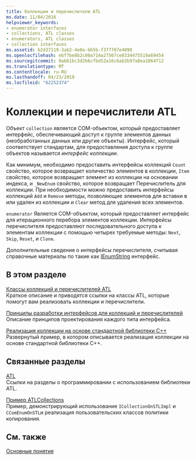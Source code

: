 ```yaml
---
title: Коллекции и перечислители ATL
ms.date: 11/04/2016
helpviewer_keywords:
- enumerator interfaces
- collections, ATL classes
- enumerators, ATL classes
- collection interfaces
ms.assetid: b2d37119-3ab2-4e0a-b65b-f377f07e4098
ms.openlocfilehash: ebf7be8b2c80a714a27567ce0334475519a69454
ms.sourcegitcommit: 0ab61bc3d2b6cfbd52a16c6ab2b97a8ea1864f12
ms.translationtype: MT
ms.contentlocale: ru-RU
ms.lasthandoff: 04/23/2019
ms.locfileid: "62252374"
---
```

# <a name="atl-collections-and-enumerators"></a>Коллекции и перечислители ATL

Объект `collection` является COM-объектом, который предоставляет интерфейс, обеспечивающий доступ к группе элементов данных (необработанных данных или другие объекты). Интерфейс, который соответствует стандартам, для предоставления доступа к группе объектов называется *интерфейс коллекции*.

Как минимум, необходимо предоставить интерфейсы коллекций `Count` свойство, которое возвращает количество элементов в коллекции, `Item` свойство, которое возвращает элемент из коллекции на основании индекса, и `_NewEnum` свойство, которое возвращает Перечислитель для коллекции. При необходимости можно предоставить интерфейсы коллекций `Add` и `Remove` методы, позволяющие элементов для вставки в или удален из коллекции и `Clear` метод для удаления всех элементов.

`enumerator` Является COM-объектом, который предоставляет интерфейс для итерационного перебора элементов коллекции. Интерфейсы перечислителя предоставляют последовательного доступа к элементам коллекции с помощью четырех требуемые методы: `Next`, `Skip`, `Reset`, и `Clone`.

Дополнительные сведения о интерфейсы перечислителя, считывая справочные материалы по такие как [IEnumString](/windows/desktop/api/objidl/nn-objidl-ienumstring) интерфейс.

## <a name="in-this-section"></a>В этом разделе

[Классы коллекций и перечислителей ATL](../atl/atl-collection-and-enumerator-classes.md)<br/>
Краткое описание и приводятся ссылки на классы ATL, которые помогут вам реализовать коллекции и перечислители.

[Принципы разработки интерфейсов для коллекций и перечислителей](../atl/design-principles-for-collection-and-enumerator-interfaces.md)<br/>
Описание принципов проектирования каждого типа интерфейса.

[Реализация коллекции на основе стандартной библиотеки C++](../atl/implementing-an-stl-based-collection.md)<br/>
Развернутый пример, в котором описывается реализация коллекции на основе стандартной библиотеки C++.

## <a name="related-sections"></a>Связанные разделы

[ATL](../atl/active-template-library-atl-concepts.md)<br/>
Ссылки на разделы о программировании с использованием библиотеки ATL.

[Пример ATLCollections](../overview/visual-cpp-samples.md)<br/>
Пример, демонстрирующий использование `ICollectionOnSTLImpl` и `CComEnumOnSTL`и реализация пользовательских классов политики копирования.

## <a name="see-also"></a>См. также

[Основные понятия](../atl/active-template-library-atl-concepts.md)
